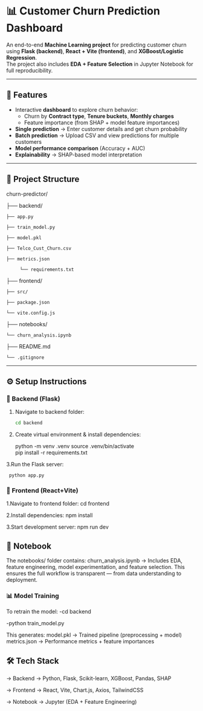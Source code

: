 # 📊 Customer Churn Prediction Dashboard

An end-to-end **Machine Learning project** for predicting customer churn using **Flask (backend)**, **React + Vite (frontend)**, and **XGBoost/Logistic Regression**.  
The project also includes **EDA + Feature Selection** in Jupyter Notebook for full reproducibility.

---

## 🚀 Features
- Interactive **dashboard** to explore churn behavior:
  - Churn by **Contract type**, **Tenure buckets**, **Monthly charges**
  - Feature importance (from SHAP + model feature importances)
- **Single prediction** → Enter customer details and get churn probability
- **Batch prediction** → Upload CSV and view predictions for multiple customers
- **Model performance comparison** (Accuracy + AUC)
- **Explainability** → SHAP-based model interpretation

---

## 📂 Project Structure

churn-predictor/

├── backend/ 

    ├── app.py

    ├── train_model.py

    ├── model.pkl

    ├── Telco_Cust_Churn.csv
    
    ├── metrics.json

         └── requirements.txt

├── frontend/ 

    ├── src/

    ├── package.json

    └── vite.config.js

├── notebooks/

    └── churn_analysis.ipynb

├── README.md

    └── .gitignore


---

## ⚙️ Setup Instructions

### 🔹 Backend (Flask)
1. Navigate to backend folder:
   ```bash
   cd backend
2. Create virtual environment & install dependencies:

     python -m venv .venv
     source .venv/bin/activate   
     pip install -r requirements.txt

3.Run the Flask server:

     python app.py

     

### 🔹 Frontend (React+Vite)

1.Navigate to frontend folder:
  cd frontend

2.Install dependencies:
  npm install

3.Start development server:
  npm run dev
  

## 📒 Notebook

The notebooks/ folder contains:
churn_analysis.ipynb → Includes EDA, feature engineering, model experimentation, and feature selection.
This ensures the full workflow is transparent — from data understanding to deployment.


### 📊 Model Training

To retrain the model:
  -cd backend

  -python train_model.py


This generates:
model.pkl → Trained pipeline (preprocessing + model)
metrics.json → Performance metrics + feature importances

## 🛠️ Tech Stack

-> Backend → Python, Flask, Scikit-learn, XGBoost, Pandas, SHAP

-> Frontend → React, Vite, Chart.js, Axios, TailwindCSS

-> Notebook → Jupyter (EDA + Feature Engineering)

